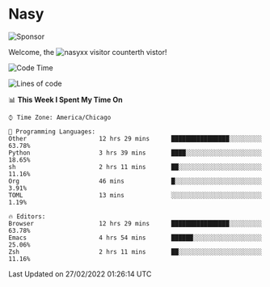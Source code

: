 # Nasy

<!--
<p align="center">
<img height="200" src="https://github-readme-stats.vercel.app/api?username=nasyxx&count_private=true&show_icons=true&theme=dracula&include_all_commits=true"/>
<img height="200" src="https://github-readme-stats.vercel.app/api/top-langs/?username=nasyxx&theme=dracula&hide=html,jupyter+notebook&count_private=true&show_icons=true"/>
</p>

  
----------------
-->

![Sponsor](https://img.shields.io/static/v1.svg?label=Sponsor&message=%E2%9D%A4&logo=GitHub&style=flat&color=pink)
 
Welcome, the ![nasyxx visitor counter](https://count.getloli.com/get/@nasyxx?theme=rule34)th vistor!
 
<!--START_SECTION:waka-->
![Code Time](http://img.shields.io/badge/Code%20Time-1%2C939%20hrs%2023%20mins-blue)

![Lines of code](https://img.shields.io/badge/From%20Hello%20World%20I%27ve%20Written-5%20Million%20lines%20of%20code-blue)

📊 **This Week I Spent My Time On** 

```text
⌚︎ Time Zone: America/Chicago

💬 Programming Languages: 
Other                    12 hrs 29 mins      ████████████████░░░░░░░░░   63.78% 
Python                   3 hrs 39 mins       ████░░░░░░░░░░░░░░░░░░░░░   18.65% 
sh                       2 hrs 11 mins       ██░░░░░░░░░░░░░░░░░░░░░░░   11.16% 
Org                      46 mins             █░░░░░░░░░░░░░░░░░░░░░░░░   3.91% 
TOML                     13 mins             ░░░░░░░░░░░░░░░░░░░░░░░░░   1.19%

🔥 Editors: 
Browser                  12 hrs 29 mins      ████████████████░░░░░░░░░   63.78% 
Emacs                    4 hrs 54 mins       ██████░░░░░░░░░░░░░░░░░░░   25.06% 
Zsh                      2 hrs 11 mins       ██░░░░░░░░░░░░░░░░░░░░░░░   11.16%

```


 Last Updated on 27/02/2022 01:26:14 UTC
<!--END_SECTION:waka-->

<!-- ![visitors](https://visitor-badge.laobi.icu/badge?page_id=nasyxx.nasyxx) -->
